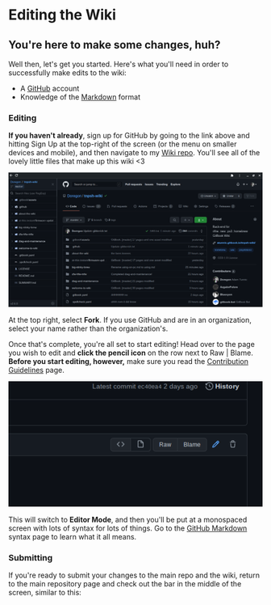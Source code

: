 # Editing the Wiki

## You're here to make some changes, huh?

Well then, let's get you started. Here's what you'll need in order to successfully make edits to the wiki:

* A [GitHub](https://github.com) account
* Knowledge of the [Markdown](https://guides.github.com/features/mastering-markdown/) format

### **Editing**

**If you haven't already**, sign up for GitHub by going to the link above and hitting Sign Up at the top-right of the screen \(or the menu on smaller devices and mobile\), and then navigate to my [Wiki repo](https://github.com/Doregon/tnpsh-wiki). You'll see all of the lovely little files that make up this wiki &lt;3

![You won&apos;t see exactly what I have if you don&apos;t use the Gitako extension.](../../.gitbook/assets/github-full.png)

At the top right, select **Fork**. If you use GitHub and are in an organization, select your name rather than the organization's.

Once that's complete, you're all set to start editing! Head over to the page you wish to edit and **click the pencil icon** on the row next to Raw \| Blame. **Before you start editing, however,** make sure you read the [Contribution Guidelines](contribution-guidelines.md) page.

![](../../.gitbook/assets/github-editor.png)

This will switch to **Editor Mode**, and then you'll be put at a monospaced screen with lots of syntax for lots of things. Go to the [GitHub Markdown](https://guides.github.com/features/mastering-markdown/) syntax page to learn what it all means.

### Submitting

If you're ready to submit your changes to the main repo and the wiki, return to the main repository page and check out the bar in the middle of the screen, similar to this:

